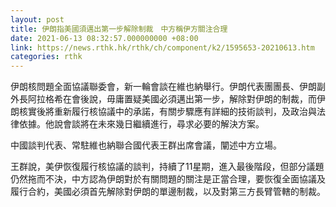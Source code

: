 ```yaml
---
layout: post
title: 伊朗指美國須邁出第一步解除制裁　中方稱伊方關注合理
date: 2021-06-13 08:32:57.000000000 +08:00
link: https://news.rthk.hk/rthk/ch/component/k2/1595653-20210613.htm
categories: rthk
---
```


伊朗核問題全面協議聯委會，新一輪會談在維也納舉行。伊朗代表團團長、伊朗副外長阿拉格希在會後說，毋庸置疑美國必須邁出第一步，解除對伊朗的制裁，而伊朗核實後將重新履行核協議中的承諾，有關步驟應有詳細的技術談判，及政治與法律依據。他說會談將在未來幾日繼續進行，尋求必要的解決方案。

中國談判代表、常駐維也納聯合國代表王群出席會議，闡述中方立場。

王群說，美伊恢復履行核協議的談判，持續了11星期，進入最後階段，但部分議題仍然拖而不決，中方認為伊朗對於有關問題的關注是正當合理，要恢復全面協議及履行合約，美國必須首先解除對伊朗的單邊制裁，以及對第三方長臂管轄的制裁。
